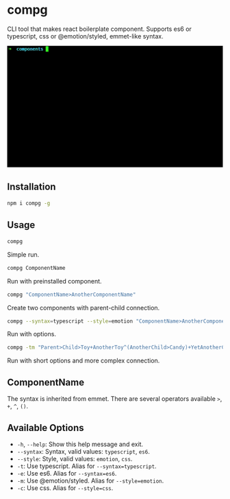 # compg
CLI tool that makes react boilerplate component. Supports es6 or typescript, css or @emotion/styled, emmet-like syntax.

![compg example](./example.gif)

## Installation
```bash
npm i compg -g
```

## Usage
```bash
compg
```
Simple run.
```bash
compg ComponentName
```
Run with preinstalled component.
```bash
compg "ComponentName>AnotherComponentName"
```
Create two components with parent-child connection.
```bash
compg --syntax=typescript --style=emotion "ComponentName>AnotherComponentName"
```
Run with options.
```bash
compg -tm "Parent>Child>Toy+AnotherToy^(AnotherChild>Candy)+YetAnotherChild"
```
Run with short options and more complex connection.

## ComponentName
The syntax is inherited from emmet. There are several operators available `>`, `+`, `^`, `()`.

## Available Options
 - `-h`, `--help`: Show this help message and exit.
 - `--syntax`: Syntax, valid values: `typescript`, `es6`.
 - `--style`: Style, valid values: `emotion`, `css`.
 - `-t`: Use typescript. Alias for `--syntax=typescript`.
 - `-e`: Use es6. Alias for `--syntax=es6`.
 - `-m`: Use @emotion/styled. Alias for `--style=emotion`.
 - `-c`: Use css. Alias for `--style=css`.
